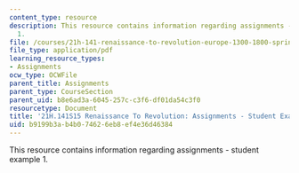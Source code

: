 ```yaml
---
content_type: resource
description: This resource contains information regarding assignments - student example
  1.
file: /courses/21h-141-renaissance-to-revolution-europe-1300-1800-spring-2015/b9199b3ab4b074626eb8ef4e36d46384_MIT21H_141S15_MathRecreats.pdf
file_type: application/pdf
learning_resource_types:
- Assignments
ocw_type: OCWFile
parent_title: Assignments
parent_type: CourseSection
parent_uid: b8e6ad3a-6045-257c-c3f6-df01da54c3f0
resourcetype: Document
title: '21H.141S15 Renaissance To Revolution: Assignments - Student Example 1'
uid: b9199b3a-b4b0-7462-6eb8-ef4e36d46384
---
```

This resource contains information regarding assignments - student example 1.